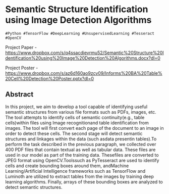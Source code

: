 # Semantic Structure Identification using Image Detection Algorithms <br>
~~~
#Python #TensorFlow #DeepLearning #UnsupervisedLearning #Tesseract #OpenCV
~~~
Project Paper - https://www.dropbox.com/s/q4ssacdievrmu52/Semantic%20Structure%20Identification%20using%20Image%20Detection%20Algorithms.docx?dl=0 <br>

Project Poster - https://www.dropbox.com/s/az6d160ao9zcv09/Informs%20BA%20Table%20Cell%20Detection%20Poster.pptx?dl=0 <br>

## Abstract <br>

In this project, we aim to develop a tool capable of identifying useful semantic structures from various file formats such as PDFs, images, etc. The tool attempts to identify cells of semantic continuity(e.g., table cells)within files using Image recognitionand table identification from images. The tool will first convert each page of the document to an image in order to detect these cells. The second stage will detect semantic structures and linkages within the data (such asdata presentin tables).To perform the task described in the previous paragraph, we collected over 400 PDF files that contain textual as well as tabular data. These files are used in our model as part of the training data. Thesefiles are converted to JPEG format using OpenCV.Toolssuch as PyTesseract are used to identify cells and create bounding boxes around them, andMachine Learning/Artificial Intelligence frameworks such as TensorFlow and Luminoth are utilized to extract tables from the images by training deep learning algorithms. Finally, arrays of these bounding boxes are analyzed to detect semantic structures.
